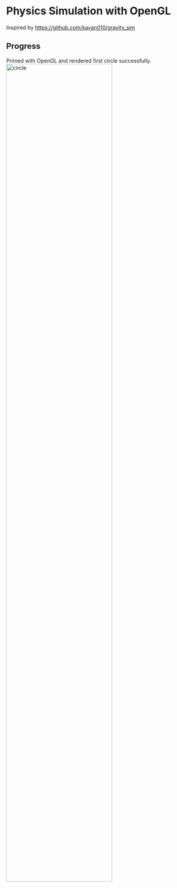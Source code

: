 # Physics Simulation with OpenGL
Inspired by https://github.com/kavan010/gravity_sim
## Progress
Primed with OpenGL and rendered first circle successfully.<br>
<img src="https://github.com/user-attachments/assets/8e8774cc-ce37-4191-af6c-f2cd284573ec" alt="circle" width="75%" height="75%"/>
